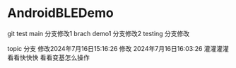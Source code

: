 # AndroidBLEDemo
git test
main 分支修改1
brach demo1 分支修改2
testing 分支修改

topic 分支 修改2024年7月16日15:16:26
           修改 2024年7月16日16:03:26
            灌灌灌灌
看看快快快 看看变基怎么操作


